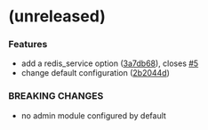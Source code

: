 <a name=""></a>
# (unreleased)


### Features

* add a redis_service option ([3a7db68](https://github.com/metwork-framework/mfserv/commit/3a7db68)), closes [#5](https://github.com/metwork-framework/mfserv/issues/5)
* change default configuration ([2b2044d](https://github.com/metwork-framework/mfserv/commit/2b2044d))


### BREAKING CHANGES

* no admin module configured by default



